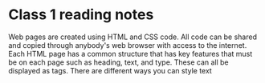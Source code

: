 # Class 1 reading notes

Web pages are created using HTML and CSS code. All code can be shared and copied through anybody's web browser with access to the internet. Each HTML page has a common structure that has key features that must be on each page such as heading, text, and type. These can all be displayed as tags. There are different ways you can style text
